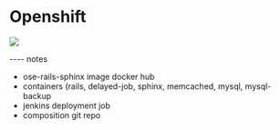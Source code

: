 # Openshift

![](diagrams/ose3-rails.png?raw=true)

---- notes

* ose-rails-sphinx image docker hub
* containers (rails, delayed-job, sphinx, memcached, mysql, mysql-backup
* jenkins deployment job
* composition git repo
